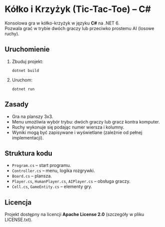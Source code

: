 # Kółko i Krzyżyk (Tic-Tac-Toe) – C#

Konsolowa gra w kółko-krzyżyk w języku **C#** na .NET 6.  
Pozwala grać w trybie dwóch graczy lub przeciwko prostemu AI (losowe ruchy).

## Uruchomienie

1. Zbuduj projekt:
    ```
    dotnet build
    ```
2. Uruchom:
    ```
    dotnet run
    ```

## Zasady
- Gra na planszy 3x3.
- Menu umożliwia wybór trybu: dwóch graczy lub gracz kontra komputer.
- Ruchy wykonuje się podając numer wiersza i kolumny.
- Wyniki mogą być zapisywane i wyświetlane (zależnie od pełnej implementacji).

## Struktura kodu
- `Program.cs` – start programu.
- `Controller.cs` – menu, logika rozgrywki.
- `Board.cs` – plansza.
- `Player.cs`, `HumanPlayer.cs`, `AIPlayer.cs` – obsługa graczy.
- `Cell.cs`, `GameEntity.cs` – elementy gry.

## Licencja
Projekt dostępny na licencji **Apache License 2.0** (szczegóły w pliku LICENSE.txt).

